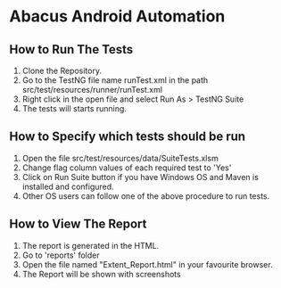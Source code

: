 # Abacus Android Automation


## How to Run The Tests
1. Clone the Repository.
2. Go to the TestNG file name runTest.xml in the path src/test/resources/runner/runTest.xml
3. Right click in the open file and select Run As > TestNG Suite
4. The tests will starts running.

## How to Specify which tests should be run
1. Open the file src/test/resources/data/SuiteTests.xlsm
2. Change flag column values of each required test to 'Yes'
3. Click on Run Suite button if you have Windows OS and Maven is installed and configured.
4. Other OS users can follow one of the above procedure to run tests.

## How to View The Report
1. The report is generated in the HTML.
2. Go to 'reports' folder
3. Open the file named "Extent_Report.html" in your favourite browser.
4. The Report will be shown with screenshots
